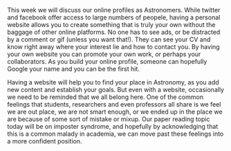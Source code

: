 This week we will discuss our online profiles as Astronomers.
While twitter and facebook offer access to large numbers of peopele, having a personal website allows you to create something that is truly your own without the baggage of other online platforms. No one has to see ads, or be distracted by a comment or gif (unless you want that!). They can see your CV and know right away where your interest lie and how to contact you. By having your own website you can promote your own work, or perhaps your collaborators. As you build your online profile, someone can hopefully Google your name and you can be the first hit. 

Having a website will help you to find your place in Astronomy, as you add new content and establish your goals. But even with a website, occasionally we need to be reminded that we all belong here. One of the common feelings that students, researchers and even professors all share is we feel we are out place, we are not smart enough, or we ended up in the place we are because of some sort of mistake or mixup.  Our paper reading topic today will be on imposter syndrome, and hopefully by acknowledging that this is a common malady in academia, we can move past these feelings into a more confident position.
